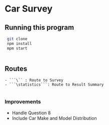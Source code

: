 # Car Survey

## Running this program

```bash
 git clone  
 npm install
 mpm start
 
 ```

 ## Routes

 ``` 
 - ```\`` : Route to Survey
 - ```\statistics```: Route to Result Summary
  
 ```

 ### Improvements

  - Handle Question 8 
  - Include Car Make and Model Distribution

